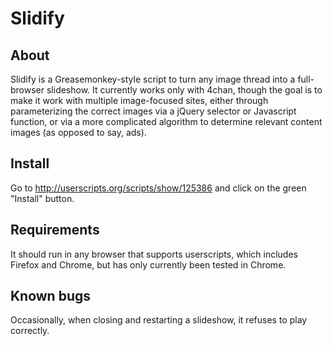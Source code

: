 Slidify
=======

About
-----
Slidify is a Greasemonkey-style script to turn any image thread into a full-browser slideshow. It currently works only with 4chan, though the goal is to make it work with multiple image-focused sites, either through parameterizing the correct images via a jQuery selector or Javascript function, or via a more complicated algorithm to determine relevant content images (as opposed to say, ads).

Install
-------
Go to http://userscripts.org/scripts/show/125386 and click on the green "Install" button.

Requirements
------------
It should run in any browser that supports userscripts, which includes Firefox and Chrome, but has only currently been tested in Chrome.

Known bugs
----------
Occasionally, when closing and restarting a slideshow, it refuses to play correctly.


